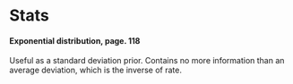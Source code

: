 # Stats

#### Exponential distribution, page. 118

Useful as a standard deviation prior. Contains no more information than an average deviation, which is the inverse of rate.

